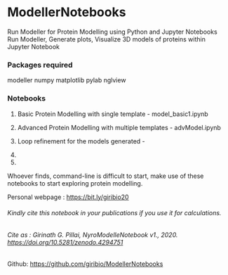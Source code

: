 # ModellerNotebooks

Run Modeller for Protein Modelling using Python and Jupyter Notebooks
Run Modeller, Generate plots, Visualize 3D models of proteins within Jupyter Notebook

### Packages required
modeller
numpy
matplotlib
pylab
nglview

### Notebooks

1. Basic Protein Modelling with single template - model_basic1.ipynb

2. Advanced Protein Modelling with multiple templates - advModel.ipynb

3. Loop refinement for the models generated -

4. 

5. 

Whoever finds, command-line is difficult to start, make use of these notebooks to start exploring protein modelling.

Personal webpage : https://bit.ly/giribio20

###### Kindly cite this notebook in your publications if you use it for calculations.
###### Cite as : Girinath G. Pillai, NyroModelleNotebook v1., 2020. https://doi.org/10.5281/zenodo.4294751

Github: https://github.com/giribio/ModellerNotebooks
